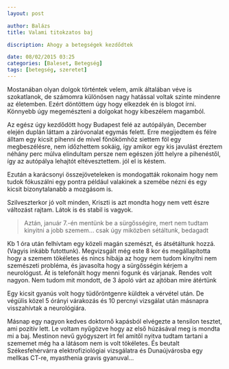 ```yaml
---
layout: post

author: Balázs
title: Valami titokzatos baj

discription: Ahogy a betegségek kezdődtek

date: 08/02/2015 03:25
categories: [Baleset, Betegség]
tags: [betegség, szeretet]
---
```

Mostanában olyan dolgok történtek velem, amik általában véve is szokatlanok, de számomra különösen nagy hatással voltak szinte mindenre az életemben. Ezért döntöttem úgy hogy elkezdek én is blogot írni. Könnyebb úgy megemészteni a dolgokat hogy kibeszélem magamból.

Az egész úgy kezdődött hogy Budapest felé az autópályán, December elején duplán láttam a záróvonalat egymás felett. Erre megijedtem és félre álltam egy kicsit pihenni de mivel főnökömhöz siettem föl egy megbeszélésre, nem időzhettem sokáig, így amikor egy kis javulást éreztem néhány perc múlva elindultam persze nem egészen jött helyre a pihenéstől, így az autópálya lehajtót eltévesztettem. jól el is késtem.

Ezután a karácsonyi összejöveteleken is mondogatták rokonaim hogy nem tudok fókuszálni egy pontra például valakinek a szemébe nézni és egy kicsit bizonytalanabb a mozgásom is.

Szilveszterkor jó volt minden, Kriszti is azt mondta hogy nem vett észre változást rajtam. Látok is és stabil is vagyok.

> Aztán, január 7.-én mentünk be a sürgősségire, mert nem tudtam kinyitni a jobb szemem... csak úgy miközben sétáltunk, bedagadt

Kb 1 óra után felhívtam  egy közeli magán szemészt, és átsétáltunk hozzá. (Vagyis inkább futottunk).
Megvizsgált még este 8 kor és megállapította hogy a szemem tökéletes és nincs hibája az hogy nem tudom kinyitni nem szemészeti probléma, és javasolta hogy a sürgősségin kérjem a neurológust. Át is telefonált hogy menni fogunk és várjanak. Rendes volt nagyon. Nem tudom mit mondott, de 3 ápoló várt az ajtóban mire átértünk

Egy kicsit gyanús volt hogy tüdőröntgenre küldtek a vérvétel után. De végülis közel 5 órányi várakozás és 10 percnyi vizsgálat után másnapra visszahívtak a neurológiára.

Másnap egy nagyon kedves doktornő kapásból elvégezte a tensilon tesztet, ami pozitív lett. Le voltam nyűgözve hogy az első húzásával meg is mondta mi a baj. Mestinon nevű gyógyszert írt fel amitől nyitva tudtam tartani a szememet még ha a látásom nem is volt tökéletes. És beutalt Székesfehérvárra elektrofiziológiai vizsgálatra és Dunaújvárosba egy mellkas CT-re, myasthenia gravis gyanuval...